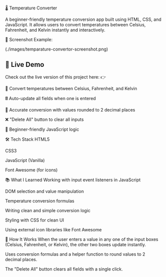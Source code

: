 🌡️ Temperature Converter

A beginner-friendly temperature conversion app built using HTML, CSS, and JavaScript. It allows users to convert temperatures between Celsius, Fahrenheit, and Kelvin instantly and interactively.


📸 Screenshot
Example:

(./images/temparature-convertor-screenshot.png)


## 🚀 Live Demo
Check out the live version of this project here:
👉 [](https://online-temp-converter.netlify.app/)





🔁 Convert temperatures between Celsius, Fahrenheit, and Kelvin

🖩 Auto-update all fields when one is entered

🎯 Accurate conversion with values rounded to 2 decimal places

❌ "Delete All" button to clear all inputs

🧠 Beginner-friendly JavaScript logic



🛠 Tech Stack
HTML5

CSS3

JavaScript (Vanilla)

Font Awesome (for icons)


📚 What I Learned
Working with input event listeners in JavaScript

DOM selection and value manipulation

Temperature conversion formulas

Writing clean and simple conversion logic

Styling with CSS for clean UI

Using external icon libraries like Font Awesome



🧪 How It Works
When the user enters a value in any one of the input boxes (Celsius, Fahrenheit, or Kelvin), the other two boxes update instantly.

Uses conversion formulas and a helper function to round values to 2 decimal places.

The "Delete All" button clears all fields with a single click.

